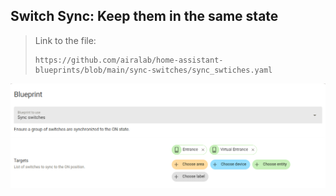 ## Switch Sync: Keep them in the same state

> Link to the file:
> ```
> https://github.com/airalab/home-assistant-blueprints/blob/main/sync-switches/sync_swtiches.yaml
> ```

![create_blueprint](./media/config.png)
